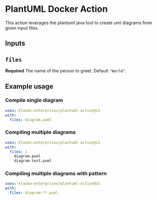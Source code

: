 # PlantUML Docker Action

This action leverages the plantuml java tool to create uml diagrams from given input files.

## Inputs

## `files`

**Required** The name of the person to greet. Default `"World"`.

## Example usage

### Compile single diagram

```yaml
uses: klauke-enterprises/plantuml-action@v1
with:
  files: diagram.puml
```

### Compiling multiple diagrams

```yaml
uses: klauke-enterprises/plantuml-action@v1
with:
  files: |
    diagram.puml
    diagram-test.puml
```

### Compiling multiple diagrams with pattern

```yaml
uses: klauke-enterprises/plantuml-action@v1
with:
  files: diagram-**.puml
```
